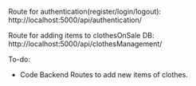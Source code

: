 Route for authentication(register/login/logout):
http://localhost:5000/api/authentication/

Route for adding items to clothesOnSale DB:
http://localhost:5000/api/clothesManagement/


To-do:
- Code Backend Routes to add new items of clothes.